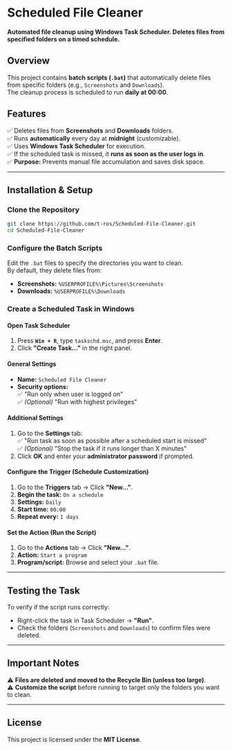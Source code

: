 #  Scheduled File Cleaner
**Automated file cleanup using Windows Task Scheduler. Deletes files from specified folders on a timed schedule.**

##  Overview
This project contains **batch scripts (`.bat`)** that automatically delete files from specific folders (e.g., `Screenshots` and `Downloads`).  
The cleanup process is scheduled to run **daily at 00:00**.  

##  Features
✅ Deletes files from **Screenshots** and **Downloads** folders.  
✅ Runs **automatically** every day at **midnight** (customizable).  
✅ Uses **Windows Task Scheduler** for execution.  
✅ If the scheduled task is missed, it **runs as soon as the user logs in**.  
✅ **Purpose:** Prevents manual file accumulation and saves disk space.  

---

##  Installation & Setup

###  Clone the Repository
```sh
git clone https://github.com/t-ros/Scheduled-File-Cleaner.git
cd Scheduled-File-Cleaner
````
###  Configure the Batch Scripts
Edit the `.bat` files to specify the directories you want to clean.  
By default, they delete files from:  
- **Screenshots:** `%USERPROFILE%\Pictures\Screenshots`  
- **Downloads:** `%USERPROFILE%\Downloads`  

###  Create a Scheduled Task in Windows

####  Open Task Scheduler
1. Press **`Win + R`**, type `taskschd.msc`, and press **Enter**.  
2. Click **"Create Task..."** in the right panel.  

####  General Settings
- **Name:** `Scheduled File Cleaner`  
- **Security options:**  
  ✅ "Run only when user is logged on"  
  ✅ *(Optional)* "Run with highest privileges"  

####  Additional Settings
1. Go to the **Settings** tab:  
  ✅ "Run task as soon as possible after a scheduled start is missed"  
  ✅ *(Optional)* "Stop the task if it runs longer than X minutes"
2. Click **OK** and enter your **administrator password** if prompted.  

####  Configure the Trigger (Schedule Customization)
1. Go to the **Triggers** tab → Click **"New..."**.  
2. **Begin the task:** `On a schedule`  
3. **Settings:** `Daily`  
4. **Start time:** `00:00`  
5. **Repeat every:** `1 days`  

####  Set the Action (Run the Script)
1. Go to the **Actions** tab → Click **"New..."**.  
2. **Action:** `Start a program`  
3. **Program/script:** Browse and select your `.bat` file.  

---

##  Testing the Task
To verify if the script runs correctly:  
- Right-click the task in Task Scheduler → **"Run"**.  
- Check the folders (`Screenshots` and `Downloads`) to confirm files were deleted.  

---

##  Important Notes
⚠️ **Files are deleted and moved to the Recycle Bin (unless too large)**.   
⚠️ **Customize the script** before running to target only the folders you want to clean.  

---

##  License
This project is licensed under the **MIT License**.
